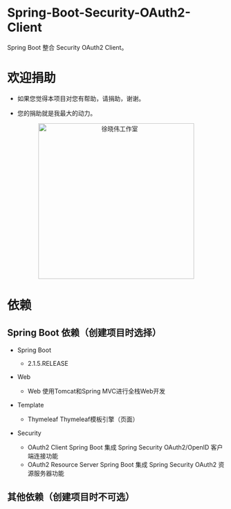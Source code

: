 # Spring-Boot-Security-OAuth2-Client
Spring Boot 整合 Security OAuth2 Client。


# 欢迎捐助

- 如果您觉得本项目对您有帮助，请捐助，谢谢。

- 您的捐助就是我最大的动力。

<p align=center>
  <a href="https://xuxiaowei.com.cn">
    <img src="https://cdn2.xuxiaowei.com.cn/img/QRCode.png/xuxiaowei.com.cn" alt="徐晓伟工作室" width="360">
  </a>
</p>


# 依赖

## Spring Boot 依赖（创建项目时选择）

- Spring Boot
    - 2.1.5.RELEASE
    
- Web
    - Web                           使用Tomcat和Spring MVC进行全栈Web开发
    
- Template
	- Thymeleaf                     Thymeleaf模板引擎（页面）
    
- Security
    - OAuth2 Client                 Spring Boot 集成 Spring Security OAuth2/OpenID 客户端连接功能
    - OAuth2 Resource Server        Spring Boot 集成 Spring Security OAuth2 资源服务器功能
    
    
## 其他依赖（创建项目时不可选）
   
    

